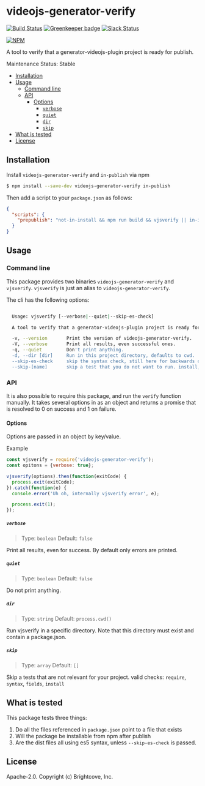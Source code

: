 # videojs-generator-verify

[![Build Status](https://travis-ci.org/videojs/videojs-generator-verify.svg?branch=master)](https://travis-ci.org/videojs/videojs-generator-verify)
[![Greenkeeper badge](https://badges.greenkeeper.io/videojs/videojs-generator-verify.svg)](https://greenkeeper.io/)
[![Slack Status](http://slack.videojs.com/badge.svg)](http://slack.videojs.com)

[![NPM](https://nodei.co/npm/videojs-generator-verify.png?downloads=true&downloadRank=true)](https://nodei.co/npm/videojs-generator-verify/)

A tool to verify that a generator-videojs-plugin project is ready for publish.

Maintenance Status: Stable

<!-- START doctoc generated TOC please keep comment here to allow auto update -->
<!-- DON'T EDIT THIS SECTION, INSTEAD RE-RUN doctoc TO UPDATE -->


- [Installation](#installation)
- [Usage](#usage)
  - [Command line](#command-line)
  - [API](#api)
    - [Options](#options)
      - [`verbose`](#verbose)
      - [`quiet`](#quiet)
      - [`dir`](#dir)
      - [`skip`](#skip)
- [What is tested](#what-is-tested)
- [License](#license)

<!-- END doctoc generated TOC please keep comment here to allow auto update -->

## Installation

Install `videojs-generator-verify` and `in-publish` via npm

```sh
$ npm install --save-dev videojs-generator-verify in-publish
```

Then add a script to your `package.json` as follows:

```json
{
  "scripts": {
    "prepublish": "not-in-install && npm run build && vjsverify || in-install"
  }
}
```

## Usage

### Command line
This package provides two binaries `videojs-generator-verify` and `vjsverify`. `vjsverify` is just an alias to `videojs-generator-verify`.

The cli has the following options:

```sh

  Usage: vjsverify [--verbose|--quiet|--skip-es-check]

  A tool to verify that a generator-videojs-plugin project is ready for publish.

  -v, --version       Print the version of videojs-generator-verify.
  -V, --verbose       Print all results, even successful ones.
  -q, --quiet         Don't print anything.
  -d, --dir [dir]     Run in this project directory, defaults to cwd.
  --skip-es-check     skip the syntax check, still here for backwards compatablity
  --skip-[name]       skip a test that you do not want to run. install, syntax, fields, require

```

### API
It is also possible to require this package, and run the `verify` function manually. It takes several options in as an object and returns
a promise that is resolved to 0 on success and 1 on failure.

#### Options
Options are passed in an object by key/value.

Example

```js
const vjsverify = require('videojs-generator-verify');
const opitons = {verbose: true};

vjsverify(options).then(function(exitCode) {
  process.exit(exitCode);
}).catch(function(e) {
  console.error('Uh oh, internally vjsverify error', e);

  process.exit(1);
});
```

##### `verbose`

> Type: `boolean`
> Default: `false`

Print all results, even for success. By default only errors are printed.

##### `quiet`

> Type: `boolean`
> Default: `false`

Do not print anything.

##### `dir`

> Type: `string`
> Default: `process.cwd()`

Run vjsverify in a specific directory. Note that this directory must exist and contain a package.json.

##### `skip`

> Type: `array`
> Default: `[]`

Skip a tests that are not relevant for your project. valid checks: `require`, `syntax`, `fields`, `install`

## What is tested
This package tests three things:

1. Do all the files referenced in `package.json` point to a file that exists
2. Will the package be installable from npm after publish
3. Are the dist files all using es5 syntax, unless `--skip-es-check` is passed.

## License

Apache-2.0. Copyright (c) Brightcove, Inc.
